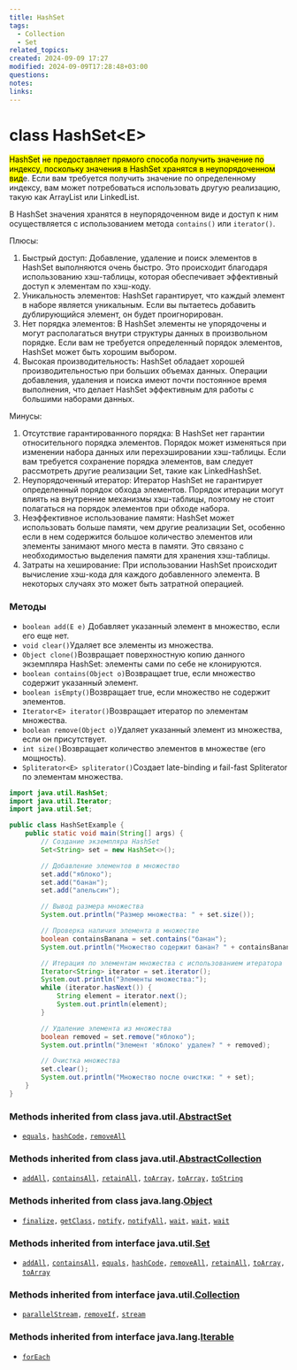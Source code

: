 ```yaml
---
title: HashSet
tags:
  - Collection
  - Set
related_topics: 
created: 2024-09-09 17:27
modified: 2024-09-09T17:28:48+03:00
questions: 
notes: 
links: 
---
```

# class HashSet\<E>

<mark class="hltr-red">HashSet</mark> <mark class="hltr-yellow">не предоставляет прямого способа получить значение по индексу, поскольку значения в HashSet хранятся в неупорядоченном вид</mark>е. Если вам требуется получить значение по определенному индексу, вам может потребоваться использовать другую реализацию, такую как ArrayList или LinkedList.

В HashSet значения хранятся в неупорядоченном виде и доступ к ним осуществляется с использованием метода `contains()` или `iterator()`.

Плюсы:

1. Быстрый доступ: Добавление, удаление и поиск элементов в HashSet выполняются очень быстро. Это происходит благодаря использованию хэш-таблицы, которая обеспечивает эффективный доступ к элементам по хэш-коду.
2. Уникальность элементов: HashSet гарантирует, что каждый элемент в наборе является уникальным. Если вы пытаетесь добавить дублирующийся элемент, он будет проигнорирован.
3. Нет порядка элементов: В HashSet элементы не упорядочены и могут располагаться внутри структуры данных в произвольном порядке. Если вам не требуется определенный порядок элементов, HashSet может быть хорошим выбором.
4. Высокая производительность: HashSet обладает хорошей производительностью при больших объемах данных. Операции добавления, удаления и поиска имеют почти постоянное время выполнения, что делает HashSet эффективным для работы с большими наборами данных.

Минусы:

1. Отсутствие гарантированного порядка: В HashSet нет гарантии относительного порядка элементов. Порядок может изменяться при изменении набора данных или перехэшировании хэш-таблицы. Если вам требуется сохранение порядка элементов, вам следует рассмотреть другие реализации Set, такие как LinkedHashSet.
2. Неупорядоченный итератор: Итератор HashSet не гарантирует определенный порядок обхода элементов. Порядок итерации могут влиять на внутренние механизмы хэш-таблицы, поэтому не стоит полагаться на порядок элементов при обходе набора.
3. Неэффективное использование памяти: HashSet может использовать больше памяти, чем другие реализации Set, особенно если в нем содержится большое количество элементов или элементы занимают много места в памяти. Это связано с необходимостью выделения памяти для хранения хэш-таблицы.
4. Затраты на хеширование: При использовании HashSet происходит вычисление хэш-кода для каждого добавленного элемента. В некоторых случаях это может быть затратной операцией.

### Методы

- `boolean add(E e)` Добавляет указанный элемент в множество, если его еще нет.
- `void clear()`Удаляет все элементы из множества.
- `Object clone()`Возвращает поверхностную копию данного экземпляра HashSet: элементы сами по себе не клонируются.
- `boolean contains(Object o)`Возвращает true, если множество содержит указанный элемент.
- `boolean isEmpty()`Возвращает true, если множество не содержит элементов.
- `Iterator<E> iterator()`Возвращает итератор по элементам множества.
- `boolean remove(Object o)`Удаляет указанный элемент из множества, если он присутствует.
- `int size()`Возвращает количество элементов в множестве (его мощность).
- `Spliterator<E> spliterator()`Создает late-binding и fail-fast Spliterator по элементам множества.

```Java
import java.util.HashSet;
import java.util.Iterator;
import java.util.Set;

public class HashSetExample {
    public static void main(String[] args) {
        // Создание экземпляра HashSet
        Set<String> set = new HashSet<>();

        // Добавление элементов в множество
        set.add("яблоко");
        set.add("банан");
        set.add("апельсин");

        // Вывод размера множества
        System.out.println("Размер множества: " + set.size());

        // Проверка наличия элемента в множестве
        boolean containsBanana = set.contains("банан");
        System.out.println("Множество содержит банан? " + containsBanana);

        // Итерация по элементам множества с использованием итератора
        Iterator<String> iterator = set.iterator();
        System.out.println("Элементы множества:");
        while (iterator.hasNext()) {
            String element = iterator.next();
            System.out.println(element);
        }

        // Удаление элемента из множества
        boolean removed = set.remove("яблоко");
        System.out.println("Элемент 'яблоко' удален? " + removed);

        // Очистка множества
        set.clear();
        System.out.println("Множество после очистки: " + set);
    }
}
```

### Methods inherited from class java.util.[AbstractSet](https://docs.oracle.com/javase/8/docs/api/java/util/AbstractSet.html)

- [`equals`](https://docs.oracle.com/javase/8/docs/api/java/util/AbstractSet.html#equals-java.lang.Object-)`,` [`hashCode`](https://docs.oracle.com/javase/8/docs/api/java/util/AbstractSet.html#hashCode--)`,` [`removeAll`](https://docs.oracle.com/javase/8/docs/api/java/util/AbstractSet.html#removeAll-java.util.Collection-)

### Methods inherited from class java.util.[AbstractCollection](https://docs.oracle.com/javase/8/docs/api/java/util/AbstractCollection.html)

- [`addAll`](https://docs.oracle.com/javase/8/docs/api/java/util/AbstractCollection.html#addAll-java.util.Collection-)`,` [`containsAll`](https://docs.oracle.com/javase/8/docs/api/java/util/AbstractCollection.html#containsAll-java.util.Collection-)`,` [`retainAll`](https://docs.oracle.com/javase/8/docs/api/java/util/AbstractCollection.html#retainAll-java.util.Collection-)`,` [`toArray`](https://docs.oracle.com/javase/8/docs/api/java/util/AbstractCollection.html#toArray--)`,` [`toArray`](https://docs.oracle.com/javase/8/docs/api/java/util/AbstractCollection.html#toArray-T:A-)`,` [`toString`](https://docs.oracle.com/javase/8/docs/api/java/util/AbstractCollection.html#toString--)

### **Methods inherited from class java.lang.**[**Object**](https://docs.oracle.com/javase/8/docs/api/java/lang/Object.html)

- [`finalize`](https://docs.oracle.com/javase/8/docs/api/java/lang/Object.html#finalize--)`,` [`getClass`](https://docs.oracle.com/javase/8/docs/api/java/lang/Object.html#getClass--)`,` [`notify`](https://docs.oracle.com/javase/8/docs/api/java/lang/Object.html#notify--)`,` [`notifyAll`](https://docs.oracle.com/javase/8/docs/api/java/lang/Object.html#notifyAll--)`,` [`wait`](https://docs.oracle.com/javase/8/docs/api/java/lang/Object.html#wait--)`,` [`wait`](https://docs.oracle.com/javase/8/docs/api/java/lang/Object.html#wait-long-)`,` [`wait`](https://docs.oracle.com/javase/8/docs/api/java/lang/Object.html#wait-long-int-)

### **Methods inherited from interface java.util.**[**Set**](https://docs.oracle.com/javase/8/docs/api/java/util/Set.html)

- [`addAll`](https://docs.oracle.com/javase/8/docs/api/java/util/Set.html#addAll-java.util.Collection-)`,` [`containsAll`](https://docs.oracle.com/javase/8/docs/api/java/util/Set.html#containsAll-java.util.Collection-)`,` [`equals`](https://docs.oracle.com/javase/8/docs/api/java/util/Set.html#equals-java.lang.Object-)`,` [`hashCode`](https://docs.oracle.com/javase/8/docs/api/java/util/Set.html#hashCode--)`,` [`removeAll`](https://docs.oracle.com/javase/8/docs/api/java/util/Set.html#removeAll-java.util.Collection-)`,` [`retainAll`](https://docs.oracle.com/javase/8/docs/api/java/util/Set.html#retainAll-java.util.Collection-)`,` [`toArray`](https://docs.oracle.com/javase/8/docs/api/java/util/Set.html#toArray--)`,` [`toArray`](https://docs.oracle.com/javase/8/docs/api/java/util/Set.html#toArray-T:A-)

### Methods inherited from interface java.util.[Collection](https://docs.oracle.com/javase/8/docs/api/java/util/Collection.html)

- [`parallelStream`](https://docs.oracle.com/javase/8/docs/api/java/util/Collection.html#parallelStream--)`,` [`removeIf`](https://docs.oracle.com/javase/8/docs/api/java/util/Collection.html#removeIf-java.util.function.Predicate-)`,` [`stream`](https://docs.oracle.com/javase/8/docs/api/java/util/Collection.html#stream--)

### **Methods inherited from interface java.lang.**[**Iterable**](https://docs.oracle.com/javase/8/docs/api/java/lang/Iterable.html)

- [`forEach`](https://docs.oracle.com/javase/8/docs/api/java/lang/Iterable.html#forEach-java.util.function.Consumer-)

